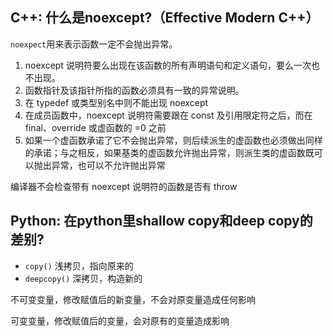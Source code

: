## C++: 什么是noexcept?（Effective Modern C++）

`noexpect`用来表示函数一定不会抛出异常。

1. noexcept 说明符要么出现在该函数的所有声明语句和定义语句，要么一次也不出现。
2. 函数指针及该指针所指的函数必须具有一致的异常说明。
3. 在 typedef 或类型别名中则不能出现 noexcept
4. 在成员函数中，noexcept 说明符需要跟在 const 及引用限定符之后，而在 final、override 或虚函数的 =0 之前
5. 如果一个虚函数承诺了它不会抛出异常，则后续派生的虚函数也必须做出同样的承诺；与之相反，如果基类的虚函数允许抛出异常，则派生类的虚函数既可以抛出异常，也可以不允许抛出异常

编译器不会检查带有 noexcept 说明符的函数是否有 throw



## Python: 在python里shallow copy和deep copy的差别?

- `copy()` 浅拷贝，指向原来的
- `deepcopy()` 深拷贝，构造新的



不可变变量，修改赋值后的新变量，不会对原变量造成任何影响

可变变量，修改赋值后的变量，会对原有的变量造成影响

